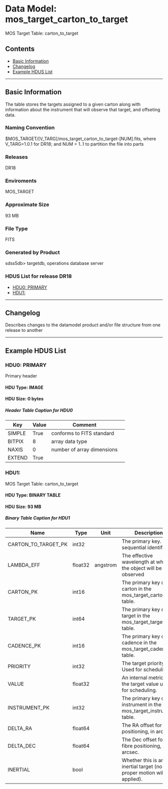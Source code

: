 # Data Model: mos_target_carton_to_target


MOS Target Table: carton_to_target


## Contents
- [Basic Information](#basic-information)
- [Changelog](#changelog)
- [Example HDUS List](#example-hdus-list)

---

## Basic Information
The table stores the targets assigned to a given carton along with information about the instrument that will observe that target, and offseting data.

### Naming Convention
$MOS_TARGET/[V_TARG]/mos_target_carton_to_target-[NUM].fits, where V_TARG=1.0.1 for DR18; and NUM = 1..1 to partition the file into parts

### Releases
DR18

### Enviroments
MOS_TARGET

### Approximate Size
93 MB

### File Type
FITS

### Generated by Product
sdss5db> targetdb, operations database server

### HDUS List for release DR18
  - [HDU0: PRIMARY](#hdu0-primary)
  - [HDU1: ](#hdu1-)

---

## Changelog
Describes changes to the datamodel product and/or file structure from one release to another

---
## Example HDUS List

### HDU0: PRIMARY
Primary header

#### HDU Type: IMAGE
#### HDU Size:  0 bytes

##### Header Table Caption for HDU0
Key | Value | Comment | |
| --- | --- | --- | --- |
| SIMPLE | True | conforms to FITS standard |
| BITPIX | 8 | array data type |
| NAXIS | 0 | number of array dimensions |
| EXTEND | True |  |



### HDU1: 
MOS Target Table: carton_to_target

#### HDU Type: BINARY TABLE
#### HDU Size:  93 MB

##### Binary Table Caption for HDU1
Name | Type | Unit | Description |
| --- | --- | --- | --- |
 | CARTON_TO_TARGET_PK | int32 |  | The primary key. A sequential identifier. |
 | LAMBDA_EFF | float32 | angstrom | The effective wavelength at which the object will be observed |
 | CARTON_PK | int16 |  | The primary key of the carton in the mos_target_carton table. |
 | TARGET_PK | int64 |  | The primary key of the target in the mos_target_target table. |
 | CADENCE_PK | int16 |  | The primary key of the cadence in the mos_target_cadence table. |
 | PRIORITY | int32 |  | The target priority. Used for scheduling. |
 | VALUE | float32 |  | An internal metric of the target value used for scheduling. |
 | INSTRUMENT_PK | int32 |  | The primary key of the instrument in the mos_target_instrument table. |
 | DELTA_RA | float64 |  | The RA offset for fibre positioning, in arcsec. |
 | DELTA_DEC | float64 |  | The Dec offset for fibre positioning, in arcsec. |
 | INERTIAL | bool |  | Whether this is an inertial target (no proper motion will be applied). |


